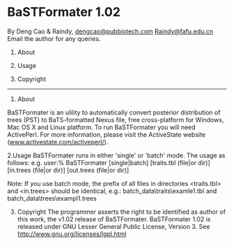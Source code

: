 BaSTFormater 1.02
=====================

By Deng Cao & Raindy, 
dengcao@pubbiotech.com
Raindy@fafu.edu.cn
Email the author for any queries.

1. About

2. Usage

3. Copyright

----------------------

1. About

BaSTFormater is an ulility to automatically convert posterior distribution of trees (PST) to BaTS-formatted Nexus file, free cross-platform for Windows, Mac OS X and Linux platform.
To run BaSTFormater you will need ActivePerl. For more information, please visit the ActiveState website (www.activestate.com/activeperl/).


2.Usage
BaSTFormater runs in either 'single' or 'batch' mode. The usage as follows:
e.g. 
user:% BaSTFormater [single|batch] [traits.tbl (file|or dir)] [in.trees (file|or dir)] [out.trees (file|or dir)]

Note: If you use batch mode, the prefix of all files in directories <traits.tbl> and <in.trees> should be identical, e.g.: 
batch_data\traits\examle1.tbl and batch_data\trees\exampl1.trees


3. Copyright
The programmer asserts the right to be identified as author of this work, the v1.02 release of BaSTFormater. BaSTFormater 1.02 is released under GNU Lesser General Public License, Version 3. See http://www.gnu.org/licenses/lgpl.html
